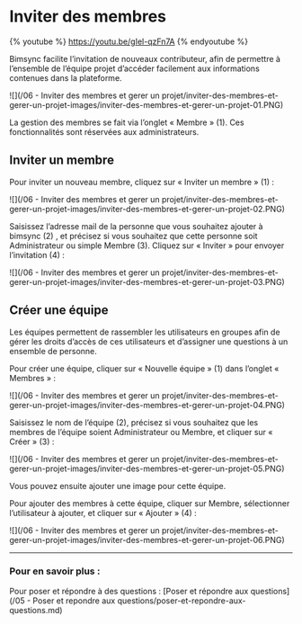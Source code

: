 # Inviter des membres

{% youtube %}
https://youtu.be/gIel-qzFn7A
{% endyoutube %}

Bimsync facilite l’invitation de nouveaux contributeur, afin de permettre à l’ensemble de l’équipe projet d’accéder facilement aux informations contenues dans la plateforme.

![](/06 - Inviter des membres et gerer un projet/inviter-des-membres-et-gerer-un-projet-images/inviter-des-membres-et-gerer-un-projet-01.PNG)

La gestion des membres se fait via l’onglet « Membre » \(1\). Ces fonctionnalités sont réservées aux administrateurs.

## Inviter un membre

Pour inviter un nouveau membre, cliquez sur « Inviter un membre » \(1\) :

![](/06 - Inviter des membres et gerer un projet/inviter-des-membres-et-gerer-un-projet-images/inviter-des-membres-et-gerer-un-projet-02.PNG)

Saisissez l’adresse mail de la personne que vous souhaitez ajouter à bimsync \(2\) , et précisez si vous souhaitez que cette personne soit Administrateur ou simple Membre \(3\). Cliquez sur « Inviter » pour envoyer l’invitation \(4\) :

![](/06 - Inviter des membres et gerer un projet/inviter-des-membres-et-gerer-un-projet-images/inviter-des-membres-et-gerer-un-projet-03.PNG)

## Créer une équipe

Les équipes permettent de rassembler les utilisateurs en groupes afin de gérer les droits d’accès de ces utilisateurs et d’assigner une questions à un ensemble de personne.

Pour créer une équipe, cliquer sur « Nouvelle équipe » \(1\) dans l’onglet « Membres » :

![](/06 - Inviter des membres et gerer un projet/inviter-des-membres-et-gerer-un-projet-images/inviter-des-membres-et-gerer-un-projet-04.PNG)

Saisissez le nom de l’équipe \(2\), précisez si vous souhaitez que les membres de l’équipe soient Administrateur ou Membre, et cliquer sur « Créer » \(3\) :

![](/06 - Inviter des membres et gerer un projet/inviter-des-membres-et-gerer-un-projet-images/inviter-des-membres-et-gerer-un-projet-05.PNG)

Vous pouvez ensuite ajouter une image pour cette équipe.

Pour ajouter des membres à cette équipe, cliquer sur Membre, sélectionner l’utilisateur à ajouter, et cliquer sur « Ajouter » \(4\) :

![](/06 - Inviter des membres et gerer un projet/inviter-des-membres-et-gerer-un-projet-images/inviter-des-membres-et-gerer-un-projet-06.PNG)

---

### Pour en savoir plus :

Pour poser et répondre à des questions : [Poser et répondre aux questions](/05 - Poser et repondre aux questions/poser-et-repondre-aux-questions.md)

